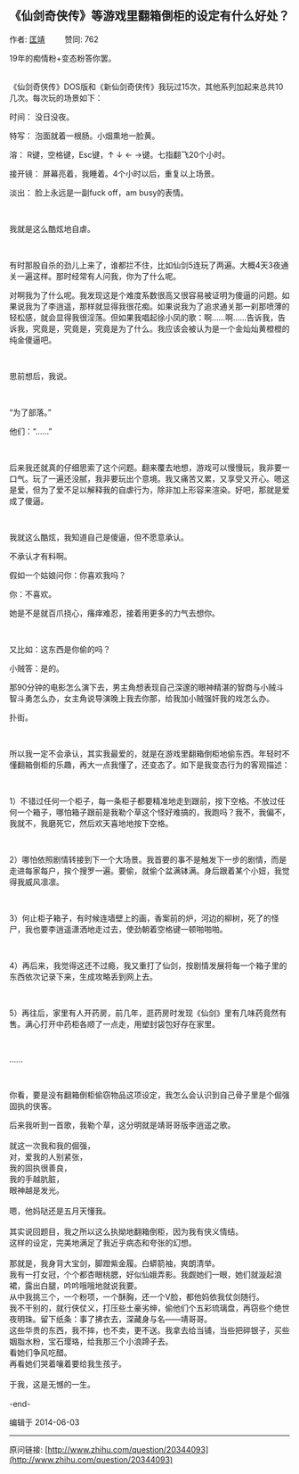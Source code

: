 ## 《仙剑奇侠传》等游戏里翻箱倒柜的设定有什么好处？

作者: [匡靖](http://www.zhihu.com/people/zhang-jing-88-76)&nbsp;&nbsp;&nbsp;&nbsp;&nbsp;&nbsp;&nbsp;&nbsp; 赞同: 762


19年的痴情粉+变态粉答你罢。<br><br><p>《仙剑奇侠传》DOS版和《新仙剑奇侠传》我玩过15次，其他系列加起来总共10几次。每次玩的场景如下：</p><p>时间：    没日没夜。</p><p>特写：    泡面就着一根肠。小烟熏地一脸黄。</p><p>溶：       R键，空格键，Esc键，↑ ↓ ← →键。七指翻飞20个小时。<br></p><p>接开镜： 屏幕亮着，我睡着。4个小时以后，重复以上场景。</p><p>淡出：    脸上永远是一副fuck off，am busy的表情。</p><br><p>我就是这么酷炫地自虐。<br></p><br><p>有时那股自杀的劲儿上来了，谁都拦不住，比如仙剑5连玩了两遍。大概4天3夜通关一遍这样。那时经常有人问我，你为了什么呢。</p><p>对啊我为了什么呢。我发现这是个难度系数很高又很容易被证明为傻逼的问题。如果说我为了李逍遥，那样就显得我很花痴。如果说我为了追求通关那一刹那喷薄的轻松感，就会显得我很淫荡。但如果我唱起徐小凤的歌：啊……啊……告诉我，告诉我，究竟是，究竟是，究竟是为了什么。我应该会被认为是一个金灿灿黄橙橙的纯金傻逼吧。</p><br><p>思前想后，我说。</p><br><p>“为了部落。”</p><p>他们：“......”<br></p><br><p>后来我还就真的仔细思索了这个问题。翻来覆去地想，游戏可以慢慢玩，我非要一口气。玩了一遍还没腻，我非要玩出个意境。我又痛苦又累，又享受又开心。嗯这是爱，但为了爱不足以解释我的自虐行为，除非加上形容来渲染。好吧，那就是爱成了傻逼。</p><br><p>我就这么酷炫，我知道自己是傻逼，但不愿意承认。</p><p>不承认才有料啊。</p><p>假如一个姑娘问你：你喜欢我吗？</p><p>你：不喜欢。</p><p>她是不是就百爪挠心，瘙痒难忍，接着用更多的力气去想你。</p><br><p>又比如：这东西是你偷的吗？</p><p>小贼答：是的。</p><p>那90分钟的电影怎么演下去，男主角想表现自己深邃的眼神精湛的智商与小贼斗智斗勇怎么办，女主角说导演晚上我去你那，给我加小贼强奸我的戏怎么办。 <br></p><p>扑街。<br></p><br><p>所以我一定不会承认，其实我最爱的，就是在游戏里翻箱倒柜地偷东西。年轻时不懂翻箱倒柜的乐趣，再大一点我懂了，还变态了。如下是我变态行为的客观描述：</p><br><p>1）不错过任何一个柜子，每一条柜子都要精准地走到跟前，按下空格。不放过任何一个箱子，哪怕箱子跟前是我勒个草这个怪好难搞的，我跑吗？我不，我偏不，我就不，我磨死它，然后欢天喜地地按下空格。</p><br><p>2）哪怕依照剧情转接到下一个大场景。我首要的事不是触发下一步的剧情，而是走进每家每户，挨个搜罗一遍。要偷，就偷个盆满钵满。身后跟着某个小妞，我觉得我威风凛凛。</p><br><p>3）何止柜子箱子，有时候连墙壁上的画，香案前的炉，河边的柳树，死了的怪尸，我也要李逍遥潇洒地走过去，使劲朝着空格键一顿啪啪啪。</p><br><p>4）再后来，我觉得这还不过瘾，我又重打了仙剑，按剧情发展将每一个箱子里的东西依次记录下来，生成攻略丢到网上去。</p><br><p>5）再往后，家里有人开药房，前几年，逛药房时发现《仙剑》里有几味药竟然有售。满心打开中药柜各顺了一点走，用塑封袋包好存在家里。<br></p><br><p>......</p><br><p>你看，要是没有翻箱倒柜偷窃物品这项设定，我怎么会认识到自己骨子里是个倔强固执的侠客。</p>后来我听到一首歌，我勒个草，这分明就是靖哥哥版李逍遥之歌。<br><br>就这一次我和我的倔强，<br>对，爱我的人别紧张，<br>我的固执很善良，<br>我的手越肮脏，<br>眼神越是发光。<br><br>嗯，他妈哒还是五月天懂我。<br><br>其实说回题目，我之所以这么执拗地翻箱倒柜，因为我有侠义情结。<br>这样的设定，完美地满足了我近乎病态和夸张的幻想。<br><br>那就是，我身背大宝剑，脚蹬紫金履。白蟒箭袖，爽朗清举。<br>我有一打女冠，个个都杏眼桃腮，好似仙娥弄影。我觑她们一眼，她们就漩起浪裙，露出白腿，吟吟哦哦地就说我要。<br>从中我挑三个，一个粉项，一个酥胸，还一个V脸，都他妈依我仗剑随行。<br>我不干别的，就行侠仗义，打压些土豪劣绅，偷他们个五彩琉璃盘，再窃些个绝世夜明珠。留下纸条：事了拂衣去，深藏身与名——靖哥哥。<br>这些华贵的东西，我不摔，也不卖，更不送。我拿去给当铺，当些把碎银子，买些姻脂水粉，宝石璎珞，给我那三个小浪蹄子去。<br>看她们争风吃醋。<br>再看她们哭着嚷着要给我生孩子。<br><br>于我，这是无憾的一生。<br><br>-end-



编辑于 2014-06-03



---
原问链接: [http://www.zhihu.com/question/20344093](http://www.zhihu.com/question/20344093)